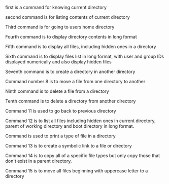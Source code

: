 first is a command for knowing current directory

second command is for listing contents of current directory

Third command is for going to users home directory

Fourth command is to display directory contents in long format

Fifth command is to display all files, including hidden ones in a directory

Sixth command is to display files list in long format, with user and group IDs displayed numerically and also display hidden files

Seventh command is to create a directory in another directory

Command number 8 is to move a file from one directory to another

Ninth command is to delete a file from a directory

Tenth command is to delete a directory from another directory

Command 11 is used to go back to previous directory

Command 12 is to list all files including hidden ones in current
directory, parent of working directory and boot directory in long format. 

Command is used to print a type of file in a directory

Command 13 is to create a symbolic link to a file or directory

Command 14 is to copy all of a specific file types but only copy those that don't exist in a parent directory.

Command 15 is to move all files beginning with uppercase letter to a directory


